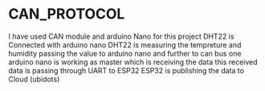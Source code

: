 # CAN_PROTOCOL

I have used CAN module and arduino Nano for this project
DHT22 is Connected with arduino nano 
DHT22 is measuring the tempreture and humidity passing the value to arduino nano and further to can bus
one arduino nano is working as master which is receiving the data 
this received data is passing through UART to ESP32
ESP32 is publishing the data to Cloud (ubidots)
